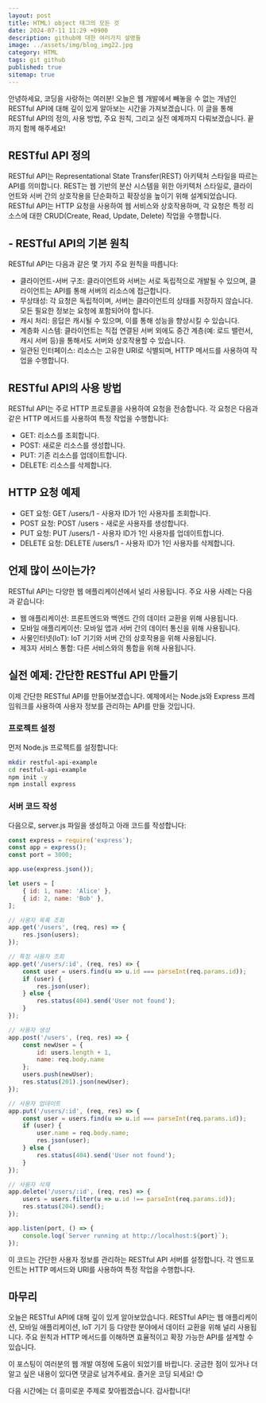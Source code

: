 ```yaml
---
layout: post
title: HTML) object 태그의 모든 것
date: 2024-07-11 11:29 +0900
description: github에 대한 여러가지 설명들
image: ../assets/img/blog_img22.jpg
category: HTML
tags: git github
published: true
sitemap: true
---
```


안녕하세요, 코딩을 사랑하는 여러분! 오늘은 웹 개발에서 빼놓을 수 없는 개념인 RESTful API에 대해 깊이 있게 알아보는 시간을 가져보겠습니다. 이 글을 통해 RESTful API의 정의, 사용 방법, 주요 원칙, 그리고 실전 예제까지 다뤄보겠습니다. 끝까지 함께 해주세요!

## RESTful API 정의
RESTful API는 Representational State Transfer(REST) 아키텍처 스타일을 따르는 API를 의미합니다. REST는 웹 기반의 분산 시스템을 위한 아키텍처 스타일로, 클라이언트와 서버 간의 상호작용을 단순화하고 확장성을 높이기 위해 설계되었습니다. RESTful API는 HTTP 요청을 사용하여 웹 서비스와 상호작용하며, 각 요청은 특정 리소스에 대한 CRUD(Create, Read, Update, Delete) 작업을 수행합니다.

## - RESTful API의 기본 원칙
RESTful API는 다음과 같은 몇 가지 주요 원칙을 따릅니다:

- 클라이언트-서버 구조: 클라이언트와 서버는 서로 독립적으로 개발될 수 있으며, 클라이언트는 API를 통해 서버의 리소스에 접근합니다.
- 무상태성: 각 요청은 독립적이며, 서버는 클라이언트의 상태를 저장하지 않습니다. 모든 필요한 정보는 요청에 포함되어야 합니다.
- 캐시 처리: 응답은 캐시될 수 있으며, 이를 통해 성능을 향상시킬 수 있습니다.
- 계층화 시스템: 클라이언트는 직접 연결된 서버 외에도 중간 계층(예: 로드 밸런서, 캐시 서버 등)을 통해서도 서버와 상호작용할 수 있습니다.
- 일관된 인터페이스: 리소스는 고유한 URI로 식별되며, HTTP 메서드를 사용하여 작업을 수행합니다.

## RESTful API의 사용 방법
RESTful API는 주로 HTTP 프로토콜을 사용하여 요청을 전송합니다. 각 요청은 다음과 같은 HTTP 메서드를 사용하여 특정 작업을 수행합니다:

- GET: 리소스를 조회합니다.
- POST: 새로운 리소스를 생성합니다.
- PUT: 기존 리소스를 업데이트합니다.
- DELETE: 리소스를 삭제합니다.

## HTTP 요청 예제
- GET 요청: GET /users/1 - 사용자 ID가 1인 사용자를 조회합니다.
- POST 요청: POST /users - 새로운 사용자를 생성합니다.
- PUT 요청: PUT /users/1 - 사용자 ID가 1인 사용자를 업데이트합니다.
- DELETE 요청: DELETE /users/1 - 사용자 ID가 1인 사용자를 삭제합니다.

## 언제 많이 쓰이는가?
RESTful API는 다양한 웹 애플리케이션에서 널리 사용됩니다. 주요 사용 사례는 다음과 같습니다:

- 웹 애플리케이션: 프론트엔드와 백엔드 간의 데이터 교환을 위해 사용됩니다.
- 모바일 애플리케이션: 모바일 앱과 서버 간의 데이터 통신을 위해 사용됩니다.
- 사물인터넷(IoT): IoT 기기와 서버 간의 상호작용을 위해 사용됩니다.
- 제3자 서비스 통합: 다른 서비스와의 통합을 위해 사용됩니다.

## 실전 예제: 간단한 RESTful API 만들기
이제 간단한 RESTful API를 만들어보겠습니다. 예제에서는 Node.js와 Express 프레임워크를 사용하여 사용자 정보를 관리하는 API를 만들 것입니다.

### 프로젝트 설정
먼저 Node.js 프로젝트를 설정합니다:

````bash
mkdir restful-api-example
cd restful-api-example
npm init -y
npm install express
````

### 서버 코드 작성
다음으로, server.js 파일을 생성하고 아래 코드를 작성합니다:

````javascript
const express = require('express');
const app = express();
const port = 3000;

app.use(express.json());

let users = [
    { id: 1, name: 'Alice' },
    { id: 2, name: 'Bob' },
];

// 사용자 목록 조회
app.get('/users', (req, res) => {
    res.json(users);
});

// 특정 사용자 조회
app.get('/users/:id', (req, res) => {
    const user = users.find(u => u.id === parseInt(req.params.id));
    if (user) {
        res.json(user);
    } else {
        res.status(404).send('User not found');
    }
});

// 사용자 생성
app.post('/users', (req, res) => {
    const newUser = {
        id: users.length + 1,
        name: req.body.name
    };
    users.push(newUser);
    res.status(201).json(newUser);
});

// 사용자 업데이트
app.put('/users/:id', (req, res) => {
    const user = users.find(u => u.id === parseInt(req.params.id));
    if (user) {
        user.name = req.body.name;
        res.json(user);
    } else {
        res.status(404).send('User not found');
    }
});

// 사용자 삭제
app.delete('/users/:id', (req, res) => {
    users = users.filter(u => u.id !== parseInt(req.params.id));
    res.status(204).send();
});

app.listen(port, () => {
    console.log(`Server running at http://localhost:${port}`);
});
````

이 코드는 간단한 사용자 정보를 관리하는 RESTful API 서버를 설정합니다. 각 엔드포인트는 HTTP 메서드와 URI를 사용하여 특정 작업을 수행합니다.

## 마무리
오늘은 RESTful API에 대해 깊이 있게 알아보았습니다. RESTful API는 웹 애플리케이션, 모바일 애플리케이션, IoT 기기 등 다양한 분야에서 데이터 교환을 위해 널리 사용됩니다. 주요 원칙과 HTTP 메서드를 이해하면 효율적이고 확장 가능한 API를 설계할 수 있습니다.   
   
이 포스팅이 여러분의 웹 개발 여정에 도움이 되었기를 바랍니다. 궁금한 점이 있거나 더 알고 싶은 내용이 있다면 댓글로 남겨주세요. 즐거운 코딩 되세요! 😊   
   
다음 시간에는 더 흥미로운 주제로 찾아뵙겠습니다. 감사합니다!   